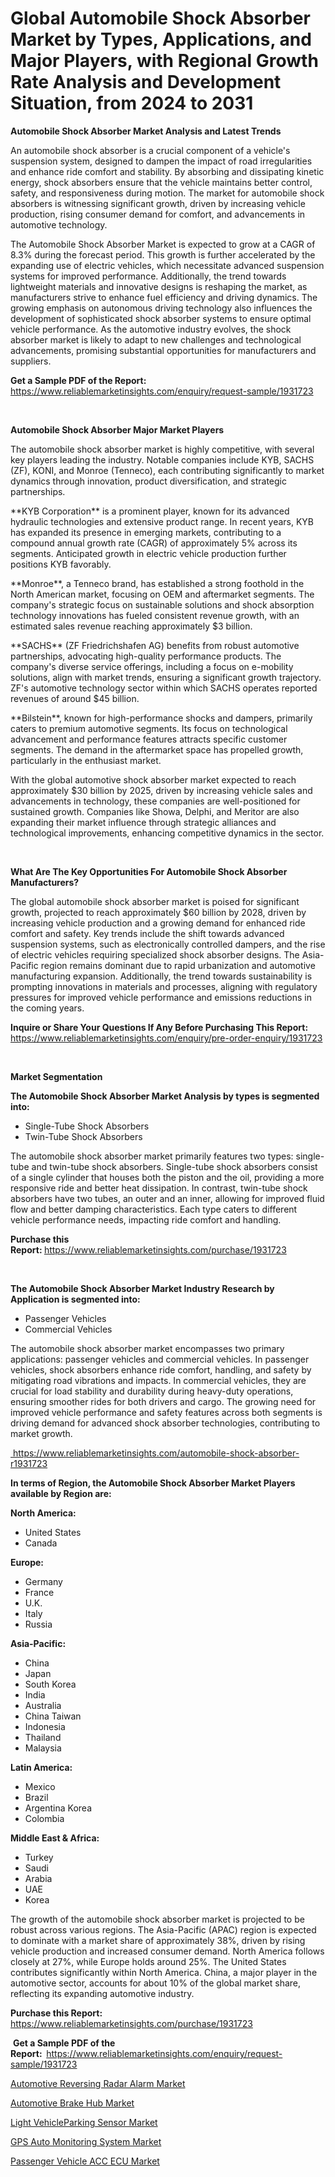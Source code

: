 <p><h1>Global Automobile Shock Absorber Market by Types, Applications, and Major Players, with Regional Growth Rate Analysis and Development Situation, from 2024 to 2031</h1></p><p><strong>Automobile Shock Absorber Market Analysis and Latest Trends</strong></p>
<p><p>An automobile shock absorber is a crucial component of a vehicle's suspension system, designed to dampen the impact of road irregularities and enhance ride comfort and stability. By absorbing and dissipating kinetic energy, shock absorbers ensure that the vehicle maintains better control, safety, and responsiveness during motion. The market for automobile shock absorbers is witnessing significant growth, driven by increasing vehicle production, rising consumer demand for comfort, and advancements in automotive technology.</p><p>The Automobile Shock Absorber Market is expected to grow at a CAGR of 8.3% during the forecast period. This growth is further accelerated by the expanding use of electric vehicles, which necessitate advanced suspension systems for improved performance. Additionally, the trend towards lightweight materials and innovative designs is reshaping the market, as manufacturers strive to enhance fuel efficiency and driving dynamics. The growing emphasis on autonomous driving technology also influences the development of sophisticated shock absorber systems to ensure optimal vehicle performance. As the automotive industry evolves, the shock absorber market is likely to adapt to new challenges and technological advancements, promising substantial opportunities for manufacturers and suppliers.</p></p>
<p><strong>Get a Sample PDF of the Report:&nbsp;</strong> <a href="https://www.reliablemarketinsights.com/enquiry/request-sample/1931723?utm_campaign=1197&utm_medium=2&utm_source=Github&utm_content=ia&utm_term=03112024&utm_id=automobile-shock-absorber">https://www.reliablemarketinsights.com/enquiry/request-sample/1931723</a></p>
<p>&nbsp;</p>
<p><strong>Automobile Shock Absorber Major Market Players</strong></p>
<p><p>The automobile shock absorber market is highly competitive, with several key players leading the industry. Notable companies include KYB, SACHS (ZF), KONI, and Monroe (Tenneco), each contributing significantly to market dynamics through innovation, product diversification, and strategic partnerships.</p><p>**KYB Corporation** is a prominent player, known for its advanced hydraulic technologies and extensive product range. In recent years, KYB has expanded its presence in emerging markets, contributing to a compound annual growth rate (CAGR) of approximately 5% across its segments. Anticipated growth in electric vehicle production further positions KYB favorably.</p><p>**Monroe**, a Tenneco brand, has established a strong foothold in the North American market, focusing on OEM and aftermarket segments. The company's strategic focus on sustainable solutions and shock absorption technology innovations has fueled consistent revenue growth, with an estimated sales revenue reaching approximately $3 billion.</p><p>**SACHS** (ZF Friedrichshafen AG) benefits from robust automotive partnerships, advocating high-quality performance products. The company's diverse service offerings, including a focus on e-mobility solutions, align with market trends, ensuring a significant growth trajectory. ZF's automotive technology sector within which SACHS operates reported revenues of around $45 billion.</p><p>**Bilstein**, known for high-performance shocks and dampers, primarily caters to premium automotive segments. Its focus on technological advancement and performance features attracts specific customer segments. The demand in the aftermarket space has propelled growth, particularly in the enthusiast market.</p><p>With the global automotive shock absorber market expected to reach approximately $30 billion by 2025, driven by increasing vehicle sales and advancements in technology, these companies are well-positioned for sustained growth. Companies like Showa, Delphi, and Meritor are also expanding their market influence through strategic alliances and technological improvements, enhancing competitive dynamics in the sector.</p></p>
<p>&nbsp;</p>
<p><strong>What Are The Key Opportunities For Automobile Shock Absorber Manufacturers?</strong></p>
<p><p>The global automobile shock absorber market is poised for significant growth, projected to reach approximately $60 billion by 2028, driven by increasing vehicle production and a growing demand for enhanced ride comfort and safety. Key trends include the shift towards advanced suspension systems, such as electronically controlled dampers, and the rise of electric vehicles requiring specialized shock absorber designs. The Asia-Pacific region remains dominant due to rapid urbanization and automotive manufacturing expansion. Additionally, the trend towards sustainability is prompting innovations in materials and processes, aligning with regulatory pressures for improved vehicle performance and emissions reductions in the coming years.</p></p>
<p><strong>Inquire or Share Your Questions If Any Before Purchasing This Report:</strong> <a href="https://www.reliablemarketinsights.com/enquiry/pre-order-enquiry/1931723?utm_campaign=1197&utm_medium=2&utm_source=Github&utm_content=ia&utm_term=03112024&utm_id=automobile-shock-absorber">https://www.reliablemarketinsights.com/enquiry/pre-order-enquiry/1931723</a></p>
<p>&nbsp;</p>
<p><strong>Market Segmentation</strong></p>
<p><strong>The Automobile Shock Absorber Market Analysis by types is segmented into:</strong></p>
<p><ul><li>Single-Tube Shock Absorbers</li><li>Twin-Tube Shock Absorbers</li></ul></p>
<p><p>The automobile shock absorber market primarily features two types: single-tube and twin-tube shock absorbers. Single-tube shock absorbers consist of a single cylinder that houses both the piston and the oil, providing a more responsive ride and better heat dissipation. In contrast, twin-tube shock absorbers have two tubes, an outer and an inner, allowing for improved fluid flow and better damping characteristics. Each type caters to different vehicle performance needs, impacting ride comfort and handling.</p></p>
<p><strong>Purchase this Report:&nbsp;</strong><a href="https://www.reliablemarketinsights.com/purchase/1931723?utm_campaign=1197&utm_medium=2&utm_source=Github&utm_content=ia&utm_term=03112024&utm_id=automobile-shock-absorber">https://www.reliablemarketinsights.com/purchase/1931723</a></p>
<p>&nbsp;</p>
<p><strong>The Automobile Shock Absorber Market Industry Research by Application is segmented into:</strong></p>
<p><ul><li>Passenger Vehicles</li><li>Commercial Vehicles</li></ul></p>
<p><p>The automobile shock absorber market encompasses two primary applications: passenger vehicles and commercial vehicles. In passenger vehicles, shock absorbers enhance ride comfort, handling, and safety by mitigating road vibrations and impacts. In commercial vehicles, they are crucial for load stability and durability during heavy-duty operations, ensuring smoother rides for both drivers and cargo. The growing need for improved vehicle performance and safety features across both segments is driving demand for advanced shock absorber technologies, contributing to market growth.</p></p>
<p><a href="https://www.reliablemarketinsights.com/automobile-shock-absorber-r1931723?utm_campaign=1197&utm_medium=2&utm_source=Github&utm_content=ia&utm_term=03112024&utm_id=automobile-shock-absorber">&nbsp;https://www.reliablemarketinsights.com/automobile-shock-absorber-r1931723</a></p>
<p><strong>In terms of Region, the Automobile Shock Absorber Market Players available by Region are:</strong></p>
<p>
    <p> <strong> North America: </strong>
        <ul>
            <li>United States</li>
            <li>Canada</li>
        </ul>
        </p> 
    <p> <strong> Europe: </strong>
        <ul>
            <li>Germany</li>
            <li>France</li>
            <li>U.K.</li>
            <li>Italy</li>
            <li>Russia</li>
        </ul>
        </p> 
    <p> <strong> Asia-Pacific: </strong>
        <ul>
            <li>China</li>
            <li>Japan</li>
            <li>South Korea</li>
            <li>India</li>
            <li>Australia</li>
            <li>China Taiwan</li>
            <li>Indonesia</li>
            <li>Thailand</li>
            <li>Malaysia</li>
        </ul>
        </p> 
    <p> <strong> Latin America: </strong>
        <ul>
            <li>Mexico</li>
            <li>Brazil</li>
            <li>Argentina Korea</li>
            <li>Colombia</li>
        </ul>
        </p> 
    <p> <strong> Middle East & Africa: </strong>
        <ul>
            <li>Turkey</li>
            <li>Saudi</li>
            <li>Arabia</li>
            <li>UAE</li>
            <li>Korea</li>
        </ul>
    </p>
    </p>
<p><p>The growth of the automobile shock absorber market is projected to be robust across various regions. The Asia-Pacific (APAC) region is expected to dominate with a market share of approximately 38%, driven by rising vehicle production and increased consumer demand. North America follows closely at 27%, while Europe holds around 25%. The United States contributes significantly within North America. China, a major player in the automotive sector, accounts for about 10% of the global market share, reflecting its expanding automotive industry.</p></p>
<p><strong>Purchase this Report: </strong><a href="https://www.reliablemarketinsights.com/purchase/1931723?utm_campaign=1197&utm_medium=2&utm_source=Github&utm_content=ia&utm_term=03112024&utm_id=automobile-shock-absorber">https://www.reliablemarketinsights.com/purchase/1931723</a></p>
<p>&nbsp;<strong>Get a Sample PDF of the Report:&nbsp;&nbsp;</strong><a href="https://www.reliablemarketinsights.com/enquiry/request-sample/1931723?utm_campaign=1197&utm_medium=2&utm_source=Github&utm_content=ia&utm_term=03112024&utm_id=automobile-shock-absorber">https://www.reliablemarketinsights.com/enquiry/request-sample/1931723</a></p>
<p><strong></strong></p>
<p><p><a href="https://www.linkedin.com/pulse/global-automotive-reversing-radar-alarm-market-share-growth-eki3f?utm_campaign=1197&utm_medium=2&utm_source=Github&utm_content=ia&utm_term=03112024&utm_id=automobile-shock-absorber">Automotive Reversing Radar Alarm Market</a></p><p><a href="https://www.linkedin.com/pulse/automotive-brake-hub-spectrum-usage-patterns-sector-evolution-3qxnf?utm_campaign=1197&utm_medium=2&utm_source=Github&utm_content=ia&utm_term=03112024&utm_id=automobile-shock-absorber">Automotive Brake Hub Market</a></p><p><a href="https://www.linkedin.com/pulse/future-trends-global-light-vehicleparking-sensor-market-insights-70kpf?utm_campaign=1197&utm_medium=2&utm_source=Github&utm_content=ia&utm_term=03112024&utm_id=automobile-shock-absorber">Light VehicleParking Sensor Market</a></p><p><a href="https://www.linkedin.com/pulse/investing-gps-auto-monitoring-system-market-trends-leading-s8yuf?utm_campaign=1197&utm_medium=2&utm_source=Github&utm_content=ia&utm_term=03112024&utm_id=automobile-shock-absorber">GPS Auto Monitoring System Market</a></p><p><a href="https://www.linkedin.com/pulse/passenger-vehicle-acc-ecu-market-research-report-exploring-6a4hf?utm_campaign=1197&utm_medium=2&utm_source=Github&utm_content=ia&utm_term=03112024&utm_id=automobile-shock-absorber">Passenger Vehicle ACC ECU Market</a></p></p>